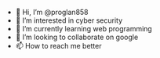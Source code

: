 - 👋 Hi, I’m @proglan858
- 👀 I’m interested in cyber security
- 🌱 I’m currently learning web programming
- 💞️ I’m looking to collaborate on google
- 📫 How to reach me better

<!---
proglan858/proglan858 is a ✨ special ✨ repository because its `README.md` (this file) appears on your GitHub profile.
You can click the Preview link to take a look at your changes.
--->
